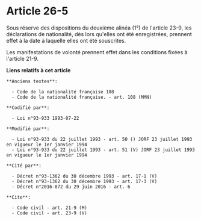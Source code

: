 # Article 26-5

Sous réserve des dispositions du deuxième alinéa (1°) de l'article 23-9, les déclarations de nationalité, dès lors qu'elles
ont été enregistrées, prennent effet à la date à laquelle elles ont été souscrites.

Les manifestations de volonté prennent effet dans les conditions fixées à l'article 21-9.

**Liens relatifs à cet article**

	**Anciens textes**:

	  - Code de la nationalité française 108
	  - Code de la nationalité française. - art. 108 (MMN)

	**Codifié par**:

	  - Loi n°93-933 1993-07-22

	**Modifié par**:

	  - Loi n°93-933 du 22 juillet 1993 - art. 50 () JORF 23 juillet 1993 en vigueur le 1er janvier 1994
	  - Loi n°93-933 du 22 juillet 1993 - art. 51 (V) JORF 23 juillet 1993 en vigueur le 1er janvier 1994

	**Cité par**:

	  - Décret n°93-1362 du 30 décembre 1993 - art. 17-1 (V)
	  - Décret n°93-1362 du 30 décembre 1993 - art. 17-3 (V)
	  - Décret n°2016-872 du 29 juin 2016 - art. 6

	**Cite**:

	  - Code civil - art. 21-9 (M)
	  - Code civil - art. 23-9 (V)
